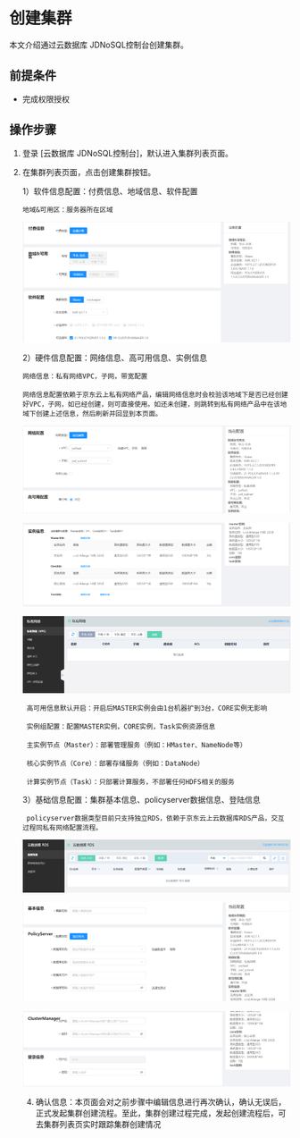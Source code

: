 # 创建集群

本文介绍通过云数据库 JDNoSQL控制台创建集群。

## 前提条件

- 完成权限授权

## 操作步骤

1. 登录 [云数据库 JDNoSQL控制台]，默认进入集群列表页面。

2. 在集群列表页面，点击创建集群按钮。

    1）软件信息配置：付费信息、地域信息、软件配置
    
       地域&可用区：服务器所在区域
       
    ![软件信息](../image/5.png)

    2）硬件信息配置：网络信息、高可用信息、实例信息
    
       网络信息：私有网络VPC，子网，带宽配置
          
       网络信息配置依赖于京东云上私有网络产品，编辑网络信息时会校验该地域下是否已经创建好VPC，子网，如已经创建，则可直接使用。如还未创建，则跳转到私有网络产品中在该地域下创建上述信息，然后刷新并回显到本页面。
       
    ![硬件信息](../image/6.png)

    ![硬件信息](../image/7.png)

    ![私有网络](../image/8.png)

        高可用信息默认开启：开启后MASTER实例会由1台机器扩到3台，CORE实例无影响
        
        实例组配置：配置MASTER实例，CORE实例，Task实例资源信息
        
        主实例节点（Master）：部署管理服务（例如：HMaster、NameNode等）
        
        核心实例节点（Core）：部署存储服务（例如：DataNode）
        
        计算实例节点（Task）：只部署计算服务，不部署任何HDFS相关的服务
        
    3）基础信息配置：集群基本信息、policyserver数据信息、登陆信息

        policyserver数据类型目前只支持独立RDS，依赖于京东云上云数据库RDS产品，交互过程同私有网络配置流程。
        
    ![私有网络](../image/9.png)
    
    ![私有网络](../image/10.png)
    
    ![私有网络](../image/11.png)
    
    4) 确认信息：本页面会对之前步骤中编辑信息进行再次确认，确认无误后，正式发起集群创建流程。至此，集群创建过程完成，发起创建流程后，可去集群列表页实时跟踪集群创建情况



